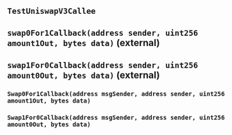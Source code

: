 ## `TestUniswapV3Callee`






## `swap0For1Callback(address sender, uint256 amount1Out, bytes data)` (external)







## `swap1For0Callback(address sender, uint256 amount0Out, bytes data)` (external)










### `Swap0For1Callback(address msgSender, address sender, uint256 amount1Out, bytes data)`





### `Swap1For0Callback(address msgSender, address sender, uint256 amount0Out, bytes data)`





